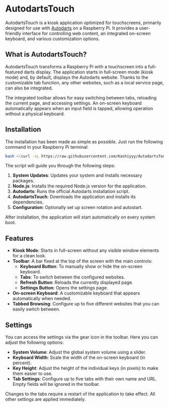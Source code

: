 # AutodartsTouch

AutodartsTouch is a kiosk application optimized for touchscreens, primarily designed for use with [Autodarts](https://autodarts.io/) on a Raspberry Pi. It provides a user-friendly interface for controlling web content, an integrated on-screen keyboard, and various customization options.

## What is AutodartsTouch?

AutodartsTouch transforms a Raspberry Pi with a touchscreen into a full-featured darts display. The application starts in full-screen mode (kiosk mode) and, by default, displays the Autodarts website. Thanks to the customizable tab function, any other websites, such as a local service page, can also be integrated.

The integrated toolbar allows for easy switching between tabs, reloading the current page, and accessing settings. An on-screen keyboard automatically appears when an input field is tapped, allowing operation without a physical keyboard.

## Installation

The installation has been made as simple as possible. Just run the following command in your Raspberry Pi terminal:

```bash
bash <(curl -sL https://raw.githubusercontent.com/Kashiyyy/AutodartsTouch_Jules/main/AutodartsTouchInstall.sh)
```

The script will guide you through the following steps:
1.  **System Updates**: Updates your system and installs necessary packages.
2.  **Node.js**: Installs the required Node.js version for the application.
3.  **Autodarts**: Runs the official Autodarts installation script.
4.  **AutodartsTouch**: Downloads the application and installs its dependencies.
5.  **Configuration**: Optionally set up screen rotation and autostart.

After installation, the application will start automatically on every system boot.

## Features

-   **Kiosk Mode**: Starts in full-screen without any visible window elements for a clean look.
-   **Toolbar**: A bar fixed at the top of the screen with the main controls:
    -   **Keyboard Button**: To manually show or hide the on-screen keyboard.
    -   **Tabs**: To switch between the configured websites.
    -   **Refresh Button**: Reloads the currently displayed page.
    -   **Settings Button**: Opens the settings page.
-   **On-screen Keyboard**: A customizable keyboard that appears automatically when needed.
-   **Tabbed Browsing**: Configure up to five different websites that you can easily switch between.

## Settings

You can access the settings via the gear icon in the toolbar. Here you can adjust the following options:

-   **System Volume**: Adjust the global system volume using a slider.
-   **Keyboard Width**: Scale the width of the on-screen keyboard (in percent).
-   **Key Height**: Adjust the height of the individual keys (in pixels) to make them easier to use.
-   **Tab Settings**: Configure up to five tabs with their own name and URL. Empty fields will be ignored in the toolbar.

Changes to the tabs require a restart of the application to take effect. All other settings are applied immediately.
